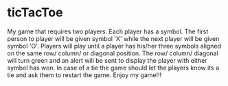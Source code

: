 # ticTacToe
My game that requires two players.
Each player has a symbol.
The first person to player will be given symbol 'X' while the next player will be given symbol 'O'.
Players will play until a player has his/her three symbols aligned on the same row/ column/ or diagonal position.
The row/ column/ diagonal will turn green and an alert will be sent to display the player with either symbol has won.
In case of a tie the game should let the players know its a tie and ask them to restart the game.
Enjoy my game!!!